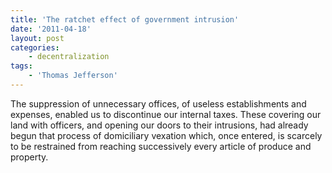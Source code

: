 ```yaml
---
title: 'The ratchet effect of government intrusion'
date: '2011-04-18'
layout: post
categories:
    - decentralization
tags:
    - 'Thomas Jefferson'
---
```


The suppression of unnecessary offices, of useless establishments and expenses, enabled us to discontinue our internal taxes. These covering our land with officers, and opening our doors to their intrusions, had already begun that process of domiciliary vexation which, once entered, is scarcely to be restrained from reaching successively every article of produce and property.